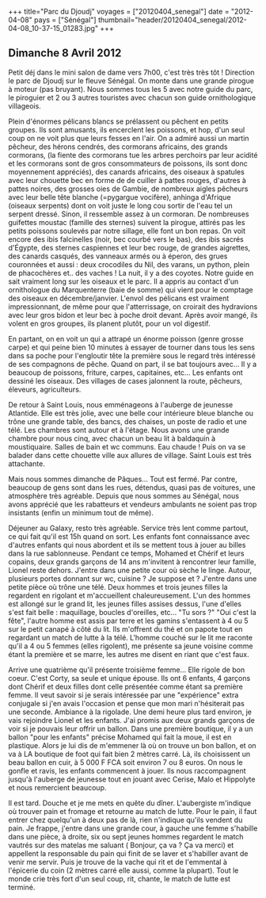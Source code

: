 +++
title="Parc du Djoudj"
voyages = ["20120404_senegal"]
date = "2012-04-08"
pays = ["Sénégal"]
thumbnail="header/20120404_senegal/2012-04-08_10-37-15_01283.jpg"
+++



## Dimanche 8 Avril 2012

Petit déj dans le mini salon de dame vers 7h00, c'est très très tôt ! Direction le parc de Djoudj sur le fleuve Sénégal. On monte dans une grande pirogue à moteur (pas bruyant). Nous sommes tous les 5 avec notre guide du parc, le piroguier et 2 ou 3 autres touristes avec chacun son guide ornithologique villageois.

Plein d'énormes pélicans blancs se prélassent ou pêchent en petits groupes. Ils sont amusants, ils encerclent les poissons, et hop, d'un seul coup on ne voit plus que leurs fesses en l'air. On a admiré aussi un martin pêcheur, des hérons cendrés, des cormorans africains, des grands cormorans, (la fiente des cormorans tue les arbres perchoirs par leur acidité et les cormorans sont de gros consommateurs de poissons, ils sont donc moyennement appréciés), des canards africains, des oiseaux à spatules avec leur chouette bec en forme de de cuiller à pattes rouges, d'autres à pattes noires, des grosses oies de Gambie, de nombreux aigles pêcheurs avec leur belle tête blanche (=pygargue vocifère), anhinga d'Afrique (oiseaux serpents) dont on voit juste le long cou sortir de l'eau tel un serpent dressé. Sinon, il ressemble assez à un cormoran. De nombreuses guifettes moustac (famille des sternes) suivent la pirogue, attirés pas les petits poissons soulevés par notre sillage, elle font un bon repas. On voit encore des ibis falcinelles  (noir, bec courbé vers le bas), des ibis sacrés d'Égypte, des sternes caspiennes et leur bec rouge, de grandes aigrettes, des canards casqués, des vanneaux armés ou à éperon, des grues couronnées et aussi : deux crocodiles du Nil, des varans, un python, plein de phacochères et.. des vaches ! La nuit, il  y a des coyotes. Notre guide en sait vraiment long sur les oiseaux et le parc. Il a appris au contact d'un ornithologue du Marquenterre (baie de somme) qui vient pour le comptage des oiseaux en décembre/janvier. L'envol des pélicans est vraiment impressionnant, de même pour que l'atterrissage, on croirait des hydravions avec leur gros bidon et leur bec à poche droit devant. Après avoir mangé, ils volent en gros groupes, ils planent plutôt, pour un vol digestif.

En partant, on en voit un qui a attrapé un énorme poisson (genre grosse carpe) et qui peine bien 10 minutes à essayer de tourner dans tous les sens dans sa poche pour l'engloutir tête la première sous le regard très intéressé de ses compagnons de pêche. Quand on part, il se bat toujours avec... Il y a beaucoup de poissons, friture, carpes, capitaines, etc... Les enfants ont dessiné les oiseaux. Des villages de cases jalonnent la route, pêcheurs, éleveurs, agriculteurs.

De retour à Saint Louis, nous emménageons à l'auberge de jeunesse Atlantide. Elle est très jolie, avec une belle cour intérieure bleue blanche ou trône une grande table, des bancs, des chaises, un poste de radio et une télé. Les chambres sont autour et à l'étage. Nous avons une grande chambre pour nous cinq, avec chacun un beau lit à baldaquin à moustiquaire. Salles de bain et wc communs. Eau chaude ! Puis on va se balader dans cette chouette ville aux allures de village. Saint Louis est très attachante.

Mais nous sommes dimanche de Pâques... Tout est fermé. Par contre, beaucoup de gens sont dans les rues, détendus, quasi pas de voitures, une atmosphère très agréable. Depuis que nous sommes au Sénégal, nous avons apprécié que les rabatteurs et vendeurs ambulants ne soient pas trop insistants (enfin un minimum tout de même).

Déjeuner au Galaxy, resto très agréable. Service très lent comme partout, ce qui fait qu'il est 15h quand on sort. Les enfants font connaissance avec d'autres enfants qui nous abordent et ils se mettent tous à jouer au billes dans la rue sablonneuse. Pendant ce temps, Mohamed et Chérif et leurs copains, deux grands garçons de 14 ans m'invitent à rencontrer leur famille, Lionel reste dehors. J'entre dans une petite cour où sèche le linge. Autour, plusieurs portes donnant sur wc, cuisine ? Je suppose et ? J'entre dans une petite pièce où trône une télé. Deux hommes et trois jeunes filles la regardent en rigolant et m'accueillent chaleureusement. L'un des hommes est allongé sur le grand lit, les jeunes filles assises dessus, l'une d'elles s'est fait belle : maquillage, boucles d'oreilles, etc... "Tu sors ?" "Oui c'est la fête", l'autre homme est assis par terre et les gamins s'entassent à 4 ou 5 sur le petit canapé à côté du lit. Ils m'offrent du thé et on papote tout en regardant un match de lutte à la télé. L'homme couché sur le lit me raconte qu'il a 4 ou 5 femmes (elles rigolent), me présente sa jeune voisine comme étant la première et se marre, les autres me disent en riant que c'est faux.

Arrive une quatrième qu'il présente troisième femme... Elle rigole de bon coeur. C'est Corty, sa seule et unique épouse. Ils ont 6 enfants, 4 garçons dont Chérif et deux filles dont celle présentée comme étant sa première femme. Il veut savoir si je serais intéressée par une "expérience" extra conjugale si j'en avais l'occasion et pense que mon mari n'hésiterait pas une seconde. Ambiance à la rigolade. Une demi heure plus tard environ, je vais rejoindre Lionel et les enfants. J'ai promis aux deux grands garçons de voir si je pouvais leur offrir un ballon. Dans une première boutique, il y a un ballon "pour les enfants" précise Mohamed qui fait la moue, il est en plastique. Alors je lui dis de m'emmener là où on trouve un bon ballon, et on va à LA boutique de foot qui fait bien 2 mètres carré. Là, ils choisissent un beau ballon en cuir, à  5 000 F FCA soit environ 7 ou 8 euros. On nous le gonfle et ravis, les enfants commencent à jouer. Ils nous raccompagnent jusqu'à l'auberge de jeunesse tout en jouant avec Cerise, Malo et Hippolyte et nous remercient beaucoup. 

Il est tard. Douche et je me mets en quête du dîner. L'aubergiste m'indique où trouver pain et fromage et retourne au match de lutte. Pour le pain, il faut entrer chez quelqu'un à deux pas de là, rien n'indique qu'ils vendent du pain. Je frappe, j'entre dans une grande cour, à gauche une femme s'habille dans une pièce, à droite, six ou sept jeunes hommes regardent le match vautrés sur des matelas me saluant ( Bonjour, ça va ? Ça va merci) et appellent la responsable du pain qui finit de se laver et s'habiller avant de venir me servir. Puis je trouve de la vache qui rit et de l'emmental à l'épicerie du coin (2 mètres carré elle aussi, comme la plupart). Tout le monde crie très fort d'un seul coup, rit, chante, le match de lutte est terminé.



